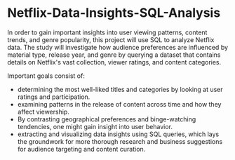 # Netflix-Data-Insights-SQL-Analysis

In order to gain important insights into user viewing patterns, content trends, and genre popularity, this project will use SQL to analyze Netflix data. The study will investigate how audience preferences are influenced by material type, release year, and genre by querying a dataset that contains details on Netflix's vast collection, viewer ratings, and content categories.

Important goals consist of:

- determining the most well-liked titles and categories by looking at user ratings and participation.
- examining patterns in the release of content across time and how they affect viewership.
- By contrasting geographical preferences and binge-watching tendencies, one might gain insight into user behavior.
- extracting and visualizing data insights using SQL queries, which lays the groundwork for more thorough research and business suggestions for audience targeting and content curation.
